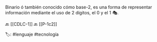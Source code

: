 Binario ó también conocido cómo base-2, es una forma de representar información mediante el uso de 2 dígitos, el 0 y el 1 🎭. 

🔙 [[CDLC-1]]
🔙 [[P-1c2]]

🏷️: #lenguaje #tecnología 